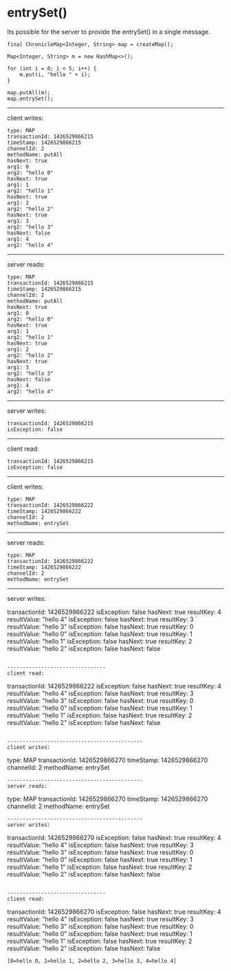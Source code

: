 # entrySet()

Its possible for the server to provide the entrySet() in a single message.

```
final ChronicleMap<Integer, String> map = createMap();

Map<Integer, String> m = new HashMap<>();

for (int i = 0; i < 5; i++) {
    m.put(i, "hello " + i);
}

map.putAll(m);
map.entrySet();
```


--------------------------------------------
client writes:
```
type: MAP
transactionId: 1426529866215
timeStamp: 1426529866215
channelId: 2
methodName: putAll
hasNext: true
arg1: 0
arg2: "hello 0"
hasNext: true
arg1: 1
arg2: "hello 1"
hasNext: true
arg1: 2
arg2: "hello 2"
hasNext: true
arg1: 3
arg2: "hello 3"
hasNext: false
arg1: 4
arg2: "hello 4"
```
--------------------------------------------
server reads:

```
type: MAP
transactionId: 1426529866215
timeStamp: 1426529866215
channelId: 2
methodName: putAll
hasNext: true
arg1: 0
arg2: "hello 0"
hasNext: true
arg1: 1
arg2: "hello 1"
hasNext: true
arg1: 2
arg2: "hello 2"
hasNext: true
arg1: 3
arg2: "hello 3"
hasNext: false
arg1: 4
arg2: "hello 4"
```
--------------------------------------------
server writes:
```
transactionId: 1426529866215
isException: false
```

--------------------------------
client read:
```
transactionId: 1426529866215
isException: false
```

--------------------------------------------
client writes:
```
type: MAP
transactionId: 1426529866222
timeStamp: 1426529866222
channelId: 2
methodName: entrySet
```
--------------------------------------------
server reads:
```
type: MAP
transactionId: 1426529866222
timeStamp: 1426529866222
channelId: 2
methodName: entrySet
```
--------------------------------------------
server writes:

transactionId: 1426529866222
isException: false
hasNext: true
resultKey: 4
resultValue: "hello 4"
isException: false
hasNext: true
resultKey: 3
resultValue: "hello 3"
isException: false
hasNext: true
resultKey: 0
resultValue: "hello 0"
isException: false
hasNext: true
resultKey: 1
resultValue: "hello 1"
isException: false
hasNext: true
resultKey: 2
resultValue: "hello 2"
isException: false
hasNext: false
```

--------------------------------
client read:
```
transactionId: 1426529866222
isException: false
hasNext: true
resultKey: 4
resultValue: "hello 4"
isException: false
hasNext: true
resultKey: 3
resultValue: "hello 3"
isException: false
hasNext: true
resultKey: 0
resultValue: "hello 0"
isException: false
hasNext: true
resultKey: 1
resultValue: "hello 1"
isException: false
hasNext: true
resultKey: 2
resultValue: "hello 2"
isException: false
hasNext: false
```

--------------------------------------------
client writes:
```
type: MAP
transactionId: 1426529866270
timeStamp: 1426529866270
channelId: 2
methodName: entrySet
```
--------------------------------------------
server reads:
```
type: MAP
transactionId: 1426529866270
timeStamp: 1426529866270
channelId: 2
methodName: entrySet
```
--------------------------------------------
server writes:
```
transactionId: 1426529866270
isException: false
hasNext: true
resultKey: 4
resultValue: "hello 4"
isException: false
hasNext: true
resultKey: 3
resultValue: "hello 3"
isException: false
hasNext: true
resultKey: 0
resultValue: "hello 0"
isException: false
hasNext: true
resultKey: 1
resultValue: "hello 1"
isException: false
hasNext: true
resultKey: 2
resultValue: "hello 2"
isException: false
hasNext: false
```

--------------------------------
client read:
```
transactionId: 1426529866270
isException: false
hasNext: true
resultKey: 4
resultValue: "hello 4"
isException: false
hasNext: true
resultKey: 3
resultValue: "hello 3"
isException: false
hasNext: true
resultKey: 0
resultValue: "hello 0"
isException: false
hasNext: true
resultKey: 1
resultValue: "hello 1"
isException: false
hasNext: true
resultKey: 2
resultValue: "hello 2"
isException: false
hasNext: false
```
[0=hello 0, 1=hello 1, 2=hello 2, 3=hello 3, 4=hello 4]